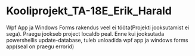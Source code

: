 # Kooliprojekt_TA-18E_Erik_Harald

Wpf App ja Windows Forms rakendus veel ei tööta(Projekti jooksutamist ei sega).
Praegu jookseb project localdb peal. Enne kui jooksutada powershellis update-database, tuleb unloadida wpf app ja windows forms app(seal on praegu errorid) 
